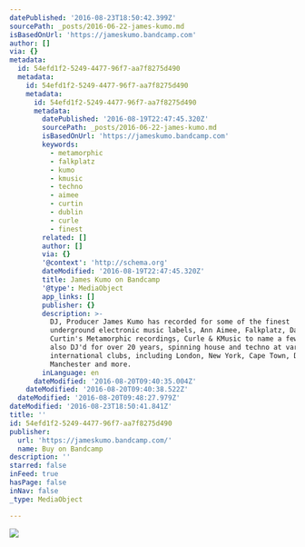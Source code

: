 ```yaml
---
datePublished: '2016-08-23T18:50:42.399Z'
sourcePath: _posts/2016-06-22-james-kumo.md
isBasedOnUrl: 'https://jameskumo.bandcamp.com'
author: []
via: {}
metadata:
  id: 54efd1f2-5249-4477-96f7-aa7f8275d490
  metadata:
    id: 54efd1f2-5249-4477-96f7-aa7f8275d490
    metadata:
      id: 54efd1f2-5249-4477-96f7-aa7f8275d490
      metadata:
        datePublished: '2016-08-19T22:47:45.320Z'
        sourcePath: _posts/2016-06-22-james-kumo.md
        isBasedOnUrl: 'https://jameskumo.bandcamp.com'
        keywords:
          - metamorphic
          - falkplatz
          - kumo
          - kmusic
          - techno
          - aimee
          - curtin
          - dublin
          - curle
          - finest
        related: []
        author: []
        via: {}
        '@context': 'http://schema.org'
        dateModified: '2016-08-19T22:47:45.320Z'
        title: James Kumo on Bandcamp
        '@type': MediaObject
        app_links: []
        publisher: {}
        description: >-
          DJ, Producer James Kumo has recorded for some of the finest
          underground electronic music labels, Ann Aimee, Falkplatz, Dan
          Curtin's Metamorphic recordings, Curle & KMusic to name a few. He has
          also DJ'd for over 20 years, spinning house and techno at various
          international clubs, including London, New York, Cape Town, Dublin,
          Manchester and more.
        inLanguage: en
      dateModified: '2016-08-20T09:40:35.004Z'
    dateModified: '2016-08-20T09:40:38.522Z'
  dateModified: '2016-08-20T09:48:27.979Z'
dateModified: '2016-08-23T18:50:41.841Z'
title: ''
id: 54efd1f2-5249-4477-96f7-aa7f8275d490
publisher:
  url: 'https://jameskumo.bandcamp.com/'
  name: Buy on Bandcamp
description: ''
starred: false
inFeed: true
hasPage: false
inNav: false
_type: MediaObject

---
```

![](https://the-grid-user-content.s3-us-west-2.amazonaws.com/da90daeb-4f97-4e44-8092-b4901757c356.jpg)